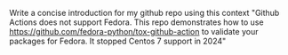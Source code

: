 Write a concise introduction for my github repo using this context "Github Actions does not support Fedora. This repo demonstrates how to use https://github.com/fedora-python/tox-github-action to validate your packages for Fedora. It stopped Centos 7 support in 2024"

